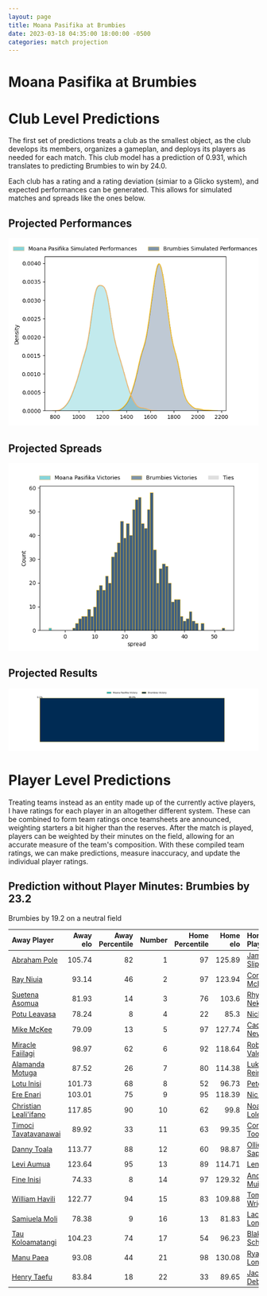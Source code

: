 ```yaml
---  
layout: page  
title: Moana Pasifika at Brumbies  
date: 2023-03-18 04:35:00 18:00:00 -0500  
categories: match projection  
---
```

# Moana Pasifika at Brumbies

# Club Level Predictions


The first set of predictions treats a club as the smallest object, as the club develops its members, organizes a gameplan, and deploys its players as needed for each match. This club model has a prediction of 0.931, which translates to predicting Brumbies to win by 24.0.

Each club has a rating and a rating deviation (simiar to a Glicko system), and expected performances can be generated. This allows for simulated matches and spreads like the ones below.
## Projected Performances


![Projected Performances](plots/performances_2023-03-18-Brumbies-MoanaPasifika.png)
## Projected Spreads


![Projected Spreads](plots/spreads_2023-03-18-Brumbies-MoanaPasifika.png)
## Projected Results


![Projected Results](plots/resultbar_2023-03-18-Brumbies-MoanaPasifika.png)
# Player Level Predictions


Treating teams instead as an entity made up of the currently active players, I have ratings for each player in an altogether different system. These can be combined to form team ratings once teamsheets are announced, weighting starters a bit higher than the reserves. After the match is played, players can be weighted by their minutes on the field, allowing for an accurate measure of the team's composition. With these compiled team ratings, we can make predictions, measure inaccuracy, and update the individual player ratings.
## Prediction without Player Minutes: Brumbies by 23.2


Brumbies by 19.2 on a neutral field



| Away Player                                                               |   Away elo |   Away Percentile |   Number |   Home Percentile |   Home elo | Home Player                                                     |
|:--------------------------------------------------------------------------|-----------:|------------------:|---------:|------------------:|-----------:|:----------------------------------------------------------------|
| [Abraham Pole](..//playerfiles//AbrahamPole_cleaned.md)                   |     105.74 |                82 |        1 |                97 |     125.89 | [James Slipper](..//playerfiles//JamesSlipper_cleaned.md)       |
| [Ray Niuia](..//playerfiles//RayNiuia_cleaned.md)                         |      93.14 |                46 |        2 |                97 |     123.94 | [Connal McInerney](..//playerfiles//ConnalMcInerney_cleaned.md) |
| [Suetena Asomua](..//playerfiles//SuetenaAsomua_cleaned.md)               |      81.93 |                14 |        3 |                76 |     103.6  | [Rhys Van Nek](..//playerfiles//RhysVanNek_cleaned.md)          |
| [Potu Leavasa](..//playerfiles//PotuLeavasa_cleaned.md)                   |      78.24 |                 8 |        4 |                22 |      85.3  | [Nick Frost](..//playerfiles//NickFrost_cleaned.md)             |
| [Mike McKee](..//playerfiles//MikeMcKee_cleaned.md)                       |      79.09 |                13 |        5 |                97 |     127.74 | [Cadeyrn Neville](..//playerfiles//CadeyrnNeville_cleaned.md)   |
| [Miracle Faiilagi](..//playerfiles//MiracleFaiilagi_cleaned.md)           |      98.97 |                62 |        6 |                92 |     118.64 | [Rob Valetini](..//playerfiles//RobValetini_cleaned.md)         |
| [Alamanda Motuga](..//playerfiles//AlamandaMotuga_cleaned.md)             |      87.52 |                26 |        7 |                80 |     114.38 | [Luke Reimer](..//playerfiles//LukeReimer_cleaned.md)           |
| [Lotu Inisi](..//playerfiles//LotuInisi_cleaned.md)                       |     101.73 |                68 |        8 |                52 |      96.73 | [Pete Samu](..//playerfiles//PeteSamu_cleaned.md)               |
| [Ere Enari](..//playerfiles//EreEnari_cleaned.md)                         |     103.01 |                75 |        9 |                95 |     118.39 | [Nic White](..//playerfiles//NicWhite_cleaned.md)               |
| [Christian Leali'ifano](..//playerfiles//ChristianLeali'ifano_cleaned.md) |     117.85 |                90 |       10 |                62 |      99.8  | [Noah Lolesio](..//playerfiles//NoahLolesio_cleaned.md)         |
| [Timoci Tavatavanawai](..//playerfiles//TimociTavatavanawai_cleaned.md)   |      89.92 |                33 |       11 |                63 |      99.35 | [Corey Toole](..//playerfiles//CoreyToole_cleaned.md)           |
| [Danny Toala](..//playerfiles//DannyToala_cleaned.md)                     |     113.77 |                88 |       12 |                60 |      98.87 | [Ollie Sapsford](..//playerfiles//OllieSapsford_cleaned.md)     |
| [Levi Aumua](..//playerfiles//LeviAumua_cleaned.md)                       |     123.64 |                95 |       13 |                89 |     114.71 | [Len Ikitau](..//playerfiles//LenIkitau_cleaned.md)             |
| [Fine Inisi](..//playerfiles//FineInisi_cleaned.md)                       |      74.33 |                 8 |       14 |                97 |     129.32 | [Andy Muirhead](..//playerfiles//AndyMuirhead_cleaned.md)       |
| [William Havili](..//playerfiles//WilliamHavili_cleaned.md)               |     122.77 |                94 |       15 |                83 |     109.88 | [Tom Wright](..//playerfiles//TomWright_cleaned.md)             |
| [Samiuela Moli](..//playerfiles//SamiuelaMoli_cleaned.md)                 |      78.38 |                 9 |       16 |                13 |      81.83 | [Lachlan Lonergan](..//playerfiles//LachlanLonergan_cleaned.md) |
| [Tau Koloamatangi](..//playerfiles//TauKoloamatangi_cleaned.md)           |     104.23 |                74 |       17 |                54 |      96.23 | [Blake Schoupp](..//playerfiles//BlakeSchoupp_cleaned.md)       |
| [Manu Paea](..//playerfiles//ManuPaea_cleaned.md)                         |      93.08 |                44 |       21 |                98 |     130.08 | [Ryan Lonergan](..//playerfiles//RyanLonergan_cleaned.md)       |
| [Henry Taefu](..//playerfiles//HenryTaefu_cleaned.md)                     |      83.84 |                18 |       22 |                33 |      89.65 | [Jack Debreczeni](..//playerfiles//JackDebreczeni_cleaned.md)   |

